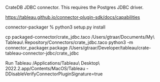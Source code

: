 CrateDB JDBC connector. This requires the Postgres JDBC driver.


https://tableau.github.io/connector-plugin-sdk/docs/capabilities


connector-packager % python3 setup.py install


cp packaged-connector/crate_jdbc.taco /Users/gtraar/Documents/My\ Tableau\ Repository/Connectors/crate_jdbc.taco 
python3 -m connector_packager.package /Users/gtraar/Developer/tableau/crate-tableau-connector-jdbc/crate_jdbc    



Run Tableau
/Applications/Tableau\ Desktop\ 2022.2.app/Contents/MacOS/Tableau -DDisableVerifyConnectorPluginSignature=true